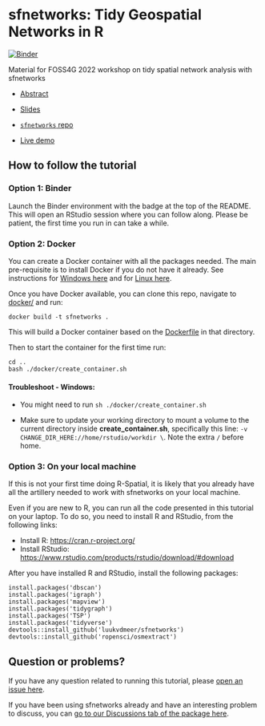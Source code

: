 # sfnetworks: Tidy Geospatial Networks in R

<!-- badges: start -->

[![Binder](http://mybinder.org/badge_logo.svg)](https://mybinder.org/v2/gh/sfnetworks/foss4g-workshop/main?urlpath=rstudio)

<!-- badges: end -->

Material for FOSS4G 2022 workshop on tidy spatial network analysis with sfnetworks

-   [Abstract](https://talks.osgeo.org/foss4g-2022-workshops/talk/TY9FTW/)

-   [Slides](https://sfnetworks.github.io/foss4g-workshop/slides/slides)

-   [`sfnetworks` repo](https://github.com/luukvdmeer/sfnetworks)

-   [Live demo](scripts/demo.R)

## How to follow the tutorial

### Option 1: Binder

Launch the Binder environment with the badge at the top of the README.
This will open an RStudio session where you can follow along.
Please be patient, the first time you run in can take a while.

### Option 2: Docker

You can create a Docker container with all the packages needed.
The main pre-requisite is to install Docker if you do not have it already.
See instructions for [Windows here](https://docs.docker.com/desktop/windows/install/) and for [Linux here](https://docs.docker.com/engine/install/).

Once you have Docker available, you can clone this repo, navigate to [docker/](docker/) and run:

    docker build -t sfnetworks .

This will build a Docker container based on the [Dockerfile](docker/Dockerfile) in that directory.

Then to start the container for the first time run:

    cd ..
    bash ./docker/create_container.sh

#### Troubleshoot - Windows:

-   You might need to run `sh ./docker/create_container.sh`

-   Make sure to update your working directory to mount a volume to the current directory inside **create_container.sh**, specifically this line: `-v CHANGE_DIR_HERE://home/rstudio/workdir \`.
    Note the extra `/` before home.

### Option 3: On your local machine

If this is not your first time doing R-Spatial, it is likely that you already have all the artillery needed to work with sfnetworks on your local machine.

Even if you are new to R, you can run all the code presented in this tutorial on your laptop.
To do so, you need to install R and RStudio, from the following links:

-   Install R: <https://cran.r-project.org/>
-   Install RStudio: <https://www.rstudio.com/products/rstudio/download/#download>

After you have installed R and RStudio, install the following packages:

    install.packages('dbscan')
    install.packages('igraph')
    install.packages('mapview')
    install.packages('tidygraph')
    install.packages('TSP')
    install.packages('tidyverse')
    devtools::install_github('luukvdmeer/sfnetworks')
    devtools::install_github('ropensci/osmextract')

## Question or problems?

If you have any question related to running this tutorial, please [open an issue here](https://github.com/sfnetworks/foss4g-workshop/issues/new).

If you have been using sfnetworks already and have an interesting problem to discuss, you can [go to our Discussions tab of the package here](https://github.com/luukvdmeer/sfnetworks/discussions).
